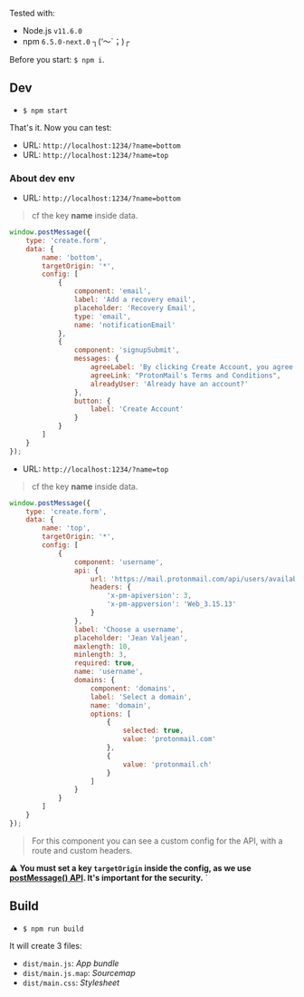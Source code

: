 Tested with:
- Node.js `v11.6.0`
- npm `6.5.0-next.0` ┐(‘～`；)┌

Before you start: `$ npm i`.

## Dev

- `$ npm start`

That's it. Now you can test:
- URL: `http://localhost:1234/?name=bottom`
- URL: `http://localhost:1234/?name=top`

### About dev env

- URL: `http://localhost:1234/?name=bottom`

> cf the key **name** inside data.

```javascript
window.postMessage({
    type: 'create.form',
    data: {
        name: 'bottom',
        targetOrigin: '*',
        config: [
            {
                component: 'email',
                label: 'Add a recovery email',
                placeholder: 'Recovery Email',
                type: 'email',
                name: 'notificationEmail'
            },
            {
                component: 'signupSubmit',
                messages: {
                    agreeLabel: 'By clicking Create Account, you agree to abide by',
                    agreeLink: "ProtonMail's Terms and Conditions",
                    alreadyUser: 'Already have an account?'
                },
                button: {
                    label: 'Create Account'
                }
            }
        ]
    }
});
```

- URL: `http://localhost:1234/?name=top`

> cf the key **name** inside data.

```javascript
window.postMessage({
    type: 'create.form',
    data: {
        name: 'top',
        targetOrigin: '*',
        config: [
            {
                component: 'username',
                api: {
                    url: 'https://mail.protonmail.com/api/users/available',
                    headers: {
                        'x-pm-apiversion': 3,
                        'x-pm-appversion': 'Web_3.15.13'
                    }
                },
                label: 'Choose a username',
                placeholder: 'Jean Valjean',
                maxlength: 10,
                minlength: 3,
                required: true,
                name: 'username',
                domains: {
                    component: 'domains',
                    label: 'Select a domain',
                    name: 'domain',
                    options: [
                        {
                            selected: true,
                            value: 'protonmail.com'
                        },
                        {
                            value: 'protonmail.ch'
                        }
                    ]
                }
            }
        ]
    }
});
```

> For this component you can see a custom config for the API, with a route and custom headers.

:warning: **You must set a key `targetOrigin` inside the config, as we use [postMessage() API](https://developer.mozilla.org/en-US/docs/Web/API/Window/postMessage). It's important for the security.**
`

## Build

- `$ npm run build`

It will create 3 files:
- `dist/main.js`: _App bundle_
- `dist/main.js.map`: _Sourcemap_
- `dist/main.css`: _Stylesheet_
